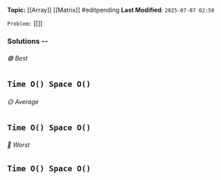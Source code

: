 **Topic:** [[Array]]  [[Matrix]] #editpending 
**Last Modified**:  `2025-07-07 02:50`

`Problem:` [[]]

### Solutions -- 

###### 🟢 Best
 `Time O() Space O()` 
----------------------------------------------------------------------------------------------
###### 🟡 Average
 `Time O() Space O()` 
----------------------------------------------------------------------------------------------
###### 🔴 Worst
 `Time O() Space O()` 
----------------------------------------------------------------------------------------------


